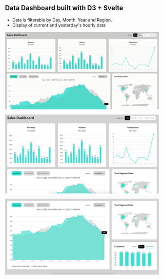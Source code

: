## Data Dashboard built with D3 + Svelte

- Data is filterable by Day, Month, Year and Region.
- Display of current and yesterday's hourly data

![alt text](https://github.com/dianaow/svelte-d3-dashboard/raw/main/svelte-d3-dashboard.gif "Demo")

![alt text](https://github.com/dianaow/svelte-d3-dashboard/raw/main/dashboard_top.png "Demo 1")

![alt text](https://github.com/dianaow/svelte-d3-dashboard/raw/main/dashboard_bottom.png "Demo 1")